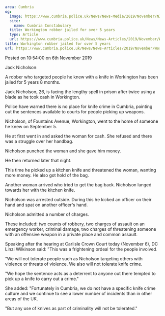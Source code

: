 ```yaml
area: Cumbria
og:
  image: https://www.cumbria.police.uk/News/News-Media/2019/November/NICHOLSON-JACK-DECLAN-14-11-1992jpg.jpg
  site:
    name: Cumbria Constabulary
  title: Workington robber jailed for over 5 years
  type: Article
  url: https://www.cumbria.police.uk/News/News-Articles/2019/November/Workington-robber-jailed-for-over-5-years.aspx
title: Workington robber jailed for over 5 years
url: https://www.cumbria.police.uk/News/News-Articles/2019/November/Workington-robber-jailed-for-over-5-years.aspx
```

Posted on 10:54:00 on 6th November 2019

Jack Nicholson

A robber who targeted people he knew with a knife in Workington has been jailed for 5 years 8 months.

Jack Nicholson, 26, is facing the lengthy spell in prison after twice using a blade as he took cash in Workington.

Police have warned there is no place for knife crime in Cumbria, pointing out the sentences available to courts for people picking up weapons.

Nicholson, of Fountains Avenue, Workington, went to the home of someone he knew on September 5.

He at first went in and asked the woman for cash. She refused and there was a struggle over her handbag.

Nicholson punched the woman and she gave him money.

He then returned later that night.

This time he picked up a kitchen knife and threatened the woman, wanting more money. He also got hold of the bag.

Another woman arrived who tried to get the bag back. Nicholson lunged towards her with the kitchen knife.

Nicholson was arrested outside. During this he kicked an officer on their hand and spat on another officer's hand.

Nicholson admitted a number of charges.

These included: two counts of robbery, two charges of assault on an emergency worker, criminal damage, two charges of threatening someone with an offensive weapon in a private place and common assault.

Speaking after the hearing at Carlisle Crown Court today (November 6), DC Linzi Wilkinson said: "This was a frightening ordeal for the people involved.

"We will not tolerate people such as Nicholson targeting others with violence or threats of violence. We also will not tolerate knife crime.

"We hope the sentence acts as a deterrent to anyone out there tempted to pick up a knife to carry out a crime."

She added: "Fortunately in Cumbria, we do not have a specific knife crime culture and we continue to see a lower number of incidents than in other areas of the UK.

"But any use of knives as part of criminality will not be tolerated."
